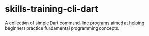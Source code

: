 # skills-training-cli-dart
A collection of simple Dart command-line programs aimed at helping beginners practice fundamental programming concepts.
